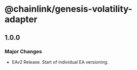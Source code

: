# @chainlink/genesis-volatility-adapter

## 1.0.0

### Major Changes

- EAv2 Release. Start of individual EA versioning.
